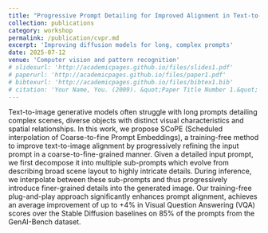 ```yaml
---
title: "Progressive Prompt Detailing for Improved Alignment in Text-to-Image Generative Models"
collection: publications
category: workshop
permalink: /publication/cvpr.md
excerpt: 'Improving diffusion models for long, complex prompts'
date: 2025-07-12
venue: 'Computer vision and pattern recognition'
# slidesurl: 'http://academicpages.github.io/files/slides1.pdf'
# paperurl: 'http://academicpages.github.io/files/paper1.pdf'
# bibtexurl: 'http://academicpages.github.io/files/bibtex1.bib'
# citation: 'Your Name, You. (2009). &quot;Paper Title Number 1.&quot; <i>Journal 1</i>. 1(1).'
---
```

Text-to-image generative models often struggle with long prompts detailing complex scenes, diverse objects with distinct visual characteristics and spatial relationships. In this work, we propose SCoPE (Scheduled interpolation of Coarse-to-fine Prompt Embeddings), a training-free method to improve text-to-image alignment by progressively refining the input prompt in a coarse-to-fine-grained manner. Given a detailed input prompt, we first decompose it into multiple sub-prompts which evolve from describing broad scene layout to highly intricate details. During inference, we interpolate between these sub-prompts and thus progressively introduce finer-grained details into the generated image. Our training-free plug-and-play approach significantly enhances prompt alignment, achieves an average improvement of up to +4% in Visual Question Answering (VQA) scores over the Stable Diffusion baselines on 85% of the prompts from the GenAI-Bench dataset.
